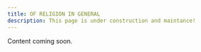 ```yaml
---
title: OF RELIGION IN GENERAL
description: This page is under construction and maintance!
---
```


Content coming soon.